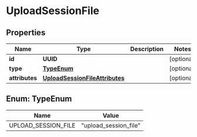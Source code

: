 

# UploadSessionFile

## Properties

Name | Type | Description | Notes
------------ | ------------- | ------------- | -------------
**id** | **UUID** |  |  [optional]
**type** | [**TypeEnum**](#TypeEnum) |  |  [optional]
**attributes** | [**UploadSessionFileAttributes**](UploadSessionFileAttributes.md) |  |  [optional]



## Enum: TypeEnum

Name | Value
---- | -----
UPLOAD_SESSION_FILE | &quot;upload_session_file&quot;



